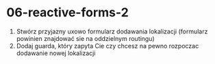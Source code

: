 # 06-reactive-forms-2

1. Stwórz przyjazny uxowo formularz dodawania lokalizacji (formularz powinien znajdować sie na oddzielnym routingu)
2. Dodaj guarda, który zapyta Cie czy chcesz na pewno rozpoczac dodawanie nowej lokalizacji
